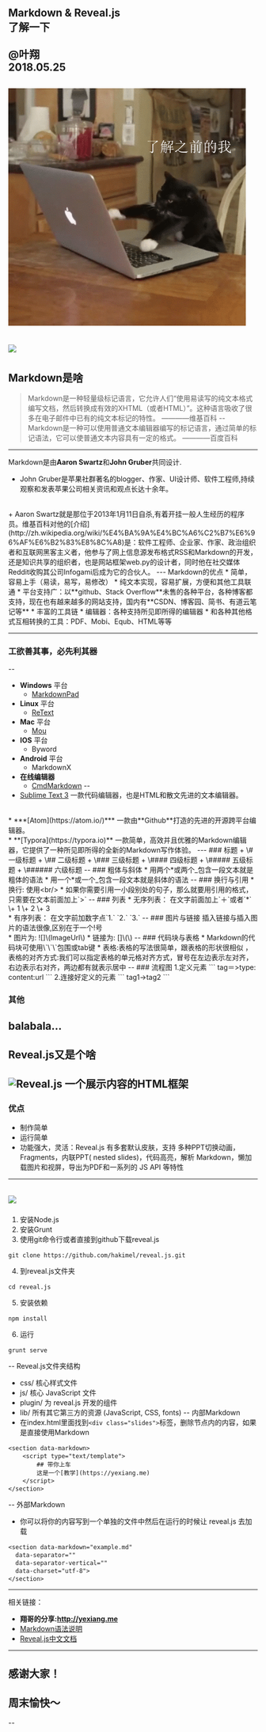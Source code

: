 
Markdown & Reveal.js   
了解一下
<br />   
@叶翔  
2018.05.25
--
![](res/fun1.gif)
--
![](res/fun2.gif)
---
Markdown是啥
--
 >Markdown是一种轻量级标记语言，它允许人们“使用易读写的纯文本格式编写文档，然后转换成有效的XHTML（或者HTML）”。这种语言吸收了很多在电子邮件中已有的纯文本标记的特性。
 > ————维基百科
--
>Markdown是一种可以使用普通文本编辑器编写的标记语言，通过简单的标记语法，它可以使普通文本内容具有一定的格式。
> ————百度百科

---
Markdown是由**Aaron Swartz**和**John Gruber**共同设计.  
+ John Gruber是苹果社群著名的blogger、作家、UI设计师、软件工程师,持续观察和发表苹果公司相关资讯和观点长达十余年。  
<br />
+ Aaron Swartz就是那位于2013年1月11日自杀,有着开挂一般人生经历的程序员。维基百科对他的[介绍](http://zh.wikipedia.org/wiki/%E4%BA%9A%E4%BC%A6%C2%B7%E6%96%AF%E6%B2%83%E8%8C%A8)是：软件工程师、企业家、作家、政治组织者和互联网黑客主义者，他参与了网上信息源发布格式RSS和Markdown的开发，还是知识共享的组织者，也是网站框架web.py的设计者，同时他在社交媒体Reddit收购其公司Infogami后成为它的合伙人。
---
Markdown的优点
* 简单，容易上手（易读，易写，易修改）
* 纯文本实现，容易扩展，方便和其他工具联通
* 平台支持广：以**github、Stack Overflow**未售的各种平台，各种博客都支持，现在也有越来越多的网站支持，国内有**CSDN、博客园、简书、有道云笔记等**
* 丰富的工具链
    * 编辑器：各种支持所见即所得的编辑器
    * 和各种其他格式互相转换的工具：PDF、Mobi、Equb、HTML等等

---
### 工欲善其事，必先利其**器**
--
* **Windows** 平台
    * [MarkdownPad](http://markdownpad.com/)
* **Linux** 平台
    * [ReText](http://sourceforge.net/p/retext/home/ReText/)
* **Mac** 平台
    * [Mou](http://mouapp.com/)
* **IOS** 平台
    * Byword
* **Android** 平台
    * MarkdownX
* **在线编辑器**
    * [CmdMarkdown](https://www.zybuluo.com/mdeditor)
--
* [Sublime Text 3](http://www.sublimetext.com/3)
一款代码编辑器，也是HTML和散文先进的文本编辑器。
<br/>
* ***[Atom](https://atom.io/)***
一款由**Github**打造的先进的开源跨平台编辑器。
<br/>
* **[Typora](https://typora.io)**
一款简单，高效并且优雅的Markdown编辑器，它提供了一种所见即所得的全新的Markdown写作体验。
---
### 标题  
+ \# 一级标题  
+ \## 二级标题  
+ \### 三级标题  
+ \#### 四级标题  
+ \##### 五级标题  
+ \###### 六级标题
--
### 粗体与斜体
* 用两个*或两个_包含一段文本就是粗体的语法  
* 用一个*或一个_包含一段文本就是斜体的语法
--
### 换行与引用
* 换行: 使用&lt;br/&gt;
* 如果你需要引用一小段别处的句子，那么就要用引用的格式，只需要在文本前面加上`>`
--
### 列表
* 无序列表：  
在文字前面加上`＋`或者`*`  
\+ 1  
\+ 2  
\+ 3
<br />
* 有序列表：  
在文字前加数字点`1.` `2.` `3.`
--
### 图片与链接
插入链接与插入图片的语法很像,区别在于一个!号   <br />
* 图片为: ![]\(ImageUrl\)  
* 链接为: []\(\)
--
### 代码块与表格
* Markdown的代码块可使用\`\`\`包围或tab键
* 表格:表格的写法很简单，跟表格的形状很相似 ，表格的对齐方式:我们可以指定表格的单元格对齐方式，冒号在左边表示左对齐，右边表示右对齐，两边都有就表示居中
--
### 流程图   
1.定义元素
```
tag＝>type: content:url
```
2.连接好定义的元素
```
tag1->tag2
```

### 其他
balabala...
---
Reveal.js又是个啥
--
![Reveal.js](https://upload-images.jianshu.io/upload_images/16777-450adc0c3346b29d.png?imageMogr2/auto-orient/strip%7CimageView2/2/w/700)
一个展示内容的HTML框架
--
### 优点  
* 制作简单
* 运行简单
* 功能强大，灵活：Reveal.js 有多套默认皮肤，支持 多种PPT切换动画，Fragments，内联PPT( nested slides)，代码高亮，解析 Markdown，懒加载图片和视屏，导出为PDF和一系列的 JS API 等特性
---
![](https://cdn.sspai.com/2017/08/29/73673b91c30fda95a3e628d07d2bd17c.gif?imageMogr2/quality/95/thumbnail/!700x233r/gravity/Center/crop/700x233)
--
1. 安装Node.js
2. 安装Grunt  
3. 使用git命令行或者直接到github下载reveal.js
```
git clone https://github.com/hakimel/reveal.js.git
```
4. 到reveal.js文件夹
```
cd reveal.js
```
5. 安装依赖  
```
npm install
```
6. 运行
```
grunt serve
```
--
Reveal.js文件夹结构
* css/ 核心样式文件
* js/ 核心 JavaScript 文件
* plugin/ 为 reveal.js 开发的组件
* lib/ 所有其它第三方的资源 (JavaScript, CSS, fonts)
--
内部Markdown  
* 在index.html里面找到```<div class="slides">```标签，删除节点内的内容，如果是直接使用Markdown   
```
<section data-markdown>
    <script type="text/template">
        ## 带你上车
        这是一个[教学](https://yexiang.me)
    </script>
</section>
```  
--
外部Markdown  
* 你可以将你的内容写到一个单独的文件中然后在运行的时候让 reveal.js 去加载
```
<section data-markdown="example.md"
  data-separator=""
  data-separator-vertical=""
  data-charset="utf-8">
</section>
```
---
相关链接：
+ **翔哥的分享:http://yexiang.me**
+ [Markdown语法说明](http://wowubuntu.com/markdown/)
+ [Reveal.js中文文档](https://vxhly.github.io/2016/09/reveal-js-cn-document/)
---
## 感谢大家！
## 周末愉快～
--
